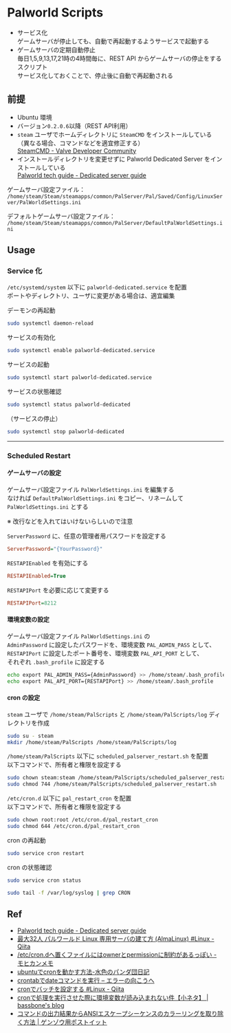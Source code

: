 # Palworld Scripts

- サービス化\
  ゲームサーバが停止しても、自動で再起動するようサービスで起動する
- ゲームサーバの定期自動停止\
  毎日1,5,9,13,17,21時の4時間毎に、REST API からゲームサーバの停止をするスクリプト\
  サービス化しておくことで、停止後に自動で再起動される

## 前提

- Ubuntu 環境
- バージョン`0.2.0.6`以降（REST API利用）
- `steam` ユーザでホームディレクトリに `SteamCMD` をインストールしている\
  （異なる場合、コマンドなどを適宜修正する）\
  [SteamCMD - Valve Developer Community](https://developer.valvesoftware.com/wiki/SteamCMD#Ubuntu)
- インストールディレクトリを変更せずに Palworld Dedicated Server をインストールしている\
  [Palworld tech guide - Dedicated server guide](https://tech.palworldgame.com/dedicated-server-guide#linux)

ゲームサーバ設定ファイル：\
`/home/steam/Steam/steamapps/common/PalServer/Pal/Saved/Config/LinuxServer/PalWorldSettings.ini`

デフォルトゲームサーバ設定ファイル：\
`/home/steam/Steam/steamapps/common/PalServer/DefaultPalWorldSettings.ini`

## Usage

### Service 化

`/etc/systemd/system` 以下に `palworld-dedicated.service` を配置\
ポートやディレクトリ、ユーザに変更がある場合は、適宜編集

デーモンの再起動

```bash
sudo systemctl daemon-reload
```

サービスの有効化

```bash
sudo systemctl enable palworld-dedicated.service
```

サービスの起動

```bash
sudo systemctl start palworld-dedicated.service
```

サービスの状態確認

```bash
sudo systemctl status palworld-dedicated
```

（サービスの停止）

```bash
sudo systemctl stop palworld-dedicated
```

---

### Scheduled Restart

#### ゲームサーバの設定

ゲームサーバ設定ファイル `PalWorldSettings.ini` を編集する\
なければ `DefaultPalWorldSettings.ini` をコピー、リネームして `PalWorldSettings.ini` とする

※ 改行などを入れてはいけないらしいので注意

`ServerPassword` に、任意の管理者用パスワードを設定する

```ini
ServerPassword="{YourPassword}"
```

`RESTAPIEnabled` を有効にする

```ini
RESTAPIEnabled=True
```

`RESTAPIPort` を必要に応じて変更する

```ini
RESTAPIPort=8212
```

#### 環境変数の設定

ゲームサーバ設定ファイル `PalWorldSettings.ini` の\
`AdminPassword` に設定したパスワードを、環境変数 `PAL_ADMIN_PASS` として、\
`RESTAPIPort` に設定したポート番号を、環境変数 `PAL_API_PORT` として、\
それぞれ `.bash_profile` に設定する

```bash
echo export PAL_ADMIN_PASS={AdminPassword} >> /home/steam/.bash_profile
echo export PAL_API_PORT={RESTAPIPort} >> /home/steam/.bash_profile
```

#### cron の設定

`steam` ユーザで `/home/steam/PalScripts` と `/home/steam/PalScripts/log` ディレクトリを作成

```bash
sudo su - steam
mkdir /home/steam/PalScripts /home/steam/PalScripts/log
```

`/home/steam/PalScripts` 以下に `scheduled_palserver_restart.sh` を配置\
以下コマンドで、所有者と権限を設定する

```bash
sudo chown steam:steam /home/steam/PalScripts/scheduled_palserver_restart.sh
sudo chmod 744 /home/steam/PalScripts/scheduled_palserver_restart.sh
```

`/etc/cron.d` 以下に `pal_restart_cron` を配置\
以下コマンドで、所有者と権限を設定する

```bash
sudo chown root:root /etc/cron.d/pal_restart_cron
sudo chmod 644 /etc/cron.d/pal_restart_cron
```

cron の再起動

```bash
sudo service cron restart
```

cron の状態確認

```bash
sudo service cron status
```

```bash
sudo tail -f /var/log/syslog | grep CRON
```

## Ref

- [Palworld tech guide - Dedicated server guide](https://tech.palworldgame.com/dedicated-server-guide)
- [最大32人 パルワールド Linux 専用サーバの建て方 (AlmaLinux) #Linux - Qiita](https://qiita.com/naoya-i/items/e907a6b949e5da36d532)
- [/etc/cron.dへ置くファイルにはownerとpermissionに制約があるっぽい - モヒカンメモ](https://blog.pinkumohikan.com/entry/etc-cron.d-has-restriction-for-permission-and-owner)
- [ubuntuでcronを動かす方法-水色のパンダ団日記](https://pandadannikki.blogspot.com/2023/03/crontab.html)
- [crontabでdateコマンドを実行 – エラーの向こうへ](https://tech.mktime.com/entry/365)
- [cronでバッチを設定する #Linux - Qiita](https://qiita.com/kiiimiis/items/4b8d0ff0e6891e5df868)
- [cronで処理を実行させた際に環境変数が読み込まれない件【小ネタ】 | bassbone's blog](https://blog.bassbone.tokyo/archives/1311)
- [コマンドの出力結果からANSIエスケープシーケンスのカラーリングを取り除く方法 | ゲンゾウ用ポストイット](https://genzouw.com/entry/2023/02/09/090044/3229/)
